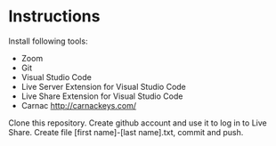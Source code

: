 # Instructions
Install following tools:
- Zoom
- Git
- Visual Studio Code
- Live Server Extension for Visual Studio Code
- Live Share Extension for Visual Studio Code
- Carnac http://carnackeys.com/

Clone this repository.
Create github account and use it to log in to Live Share.
Create file [first name]-[last name].txt, commit and push.
